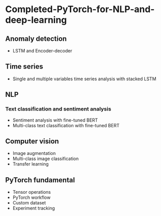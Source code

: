 # Completed-PyTorch-for-NLP-and-deep-learning
## Anomaly detection
- LSTM and Encoder-decoder

## Time series
- Single and multiple variables time series analysis with stacked LSTM

## NLP
### Text classification and sentiment analysis
- Sentiment analysis with fine-tuned BERT
- Multi-class text classification with fine-tuned BERT

## Computer vision
- Image augmentation
- Multi-class image classification
- Transfer learning

## PyTorch fundamental
- Tensor operations
- PyTorch workflow
- Custom dataset
- Experiment tracking
